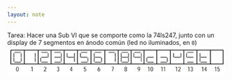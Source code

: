```yaml
---
layout: note
---
```


Tarea: Hacer una Sub VI que se comporte como la 74ls247, junto con un display de 7 segmentos en ánodo común (led no iluminados, en `0`)
![38cc6e8f99904b00abd8cac71bcbdbdf.png](../../img/d08bf6a6cef9499ea015bc92c801e164.png)